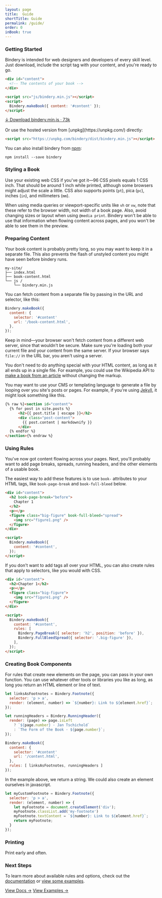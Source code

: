 ```yaml
---
layout: page
title:  Guide
shortTitle: Guide
permalink: /guide/
order: 0
inBook: true
---
```


### Getting Started

Bindery is intended for web designers and developers of every skill level. Just download,
include the script tag with your content, and you're ready to go.

```html
<div id="content">
  <!-- The contents of your book -->
</div>

<script src="js/bindery.min.js"></script>
<script>
  Bindery.makeBook({ content: '#content' });
</script>
```

<div>
  <a href="https://unpkg.com/bindery/dist/bindery.min.js" class="btn" download>
    ↓ Download bindery.min.js · 73k
  </a>
</div>
<br>
Or use the hosted version from [unpkg](https://unpkg.com/) directly:

```html
<script src="https://unpkg.com/bindery/dist/bindery.min.js"></script>
```

You can also install bindery from [npm](https://www.npmjs.com/package/bindery):

```
npm install --save bindery
```

### Styling a Book

Use your existing web CSS if you've got it—96 CSS pixels equals 1 CSS inch. That should be around 1 inch while printed, although some browsers might adjust the scale a little. CSS also supports points (`pt`), pica (`pc`), inches (`in`), and millimeters (`mm`).

When using media queries or viewport-specific units like `vh` or `vw`, note that
these refer to the browser width, not width of a book page. Also, avoid
changing sizes or layout when using `@media print`. Bindery won't be able
to use that information when flowing content across pages, and you won't be able to see them in the preview.

### Preparing Content

Your book content is probably pretty long, so you may want to keep it in a separate
file. This also prevents the flash of unstyled content
you might have seen before bindery runs.

```
my-site/
├── index.html
├── book-content.html
└── js /
    └── bindery.min.js
```

You can fetch content from a separate file by passing in the URL and selector, like this:

```js
Bindery.makeBook({
  content: {
    selector: '#content'
    url: '/book-content.html',
  },
});
```

Keep in mind—your browser won't fetch content from a different web server, since that wouldn't be secure. Make sure you're loading both your current file and your content from the same server. If your browser says `file://` in the URL bar, you aren't using a server.

You don't need to do anything special with your HTML content, as long
as it all ends up in a single file. For example, you could use the Wikipedia
API to [make a book from an article](/bindery/examples/6_wikipedia/) without changing the markup.

You may want to use your CMS or templating language
to generate a file by looping over you site's posts or pages.
For example, if you're using [Jekyll](https://jekyllrb.com/),
it might look something like this.

```html
{% raw %}<section id="content">
  {% for post in site.posts %}
      <h2>{{ post.title | escape }}</h2>
      <div class="post-content">
        {{ post.content | markdownify }}
      </div>
  {% endfor %}
</section>{% endraw %}
```


### Using Rules

You've now got content flowing across your pages. Next, you'll probably want
to add page breaks, spreads, running headers, and the other elements of a usable book.

The easiest way to add these features is to use `book-` attributes
to your HTML tags, like `book-page-break` and `book-full-bleed` below.

```html
<div id="content">
  <h2 book-page-break="before">
    Chapter 1
  </h2>
  <p></p>
  <figure class="big-figure" book-full-bleed="spread">
    <img src="figure1.png" />
  </figure>
</div>

<script>
  Bindery.makeBook({
    content: '#content',
  });
</script>
```

If you don't want to add tags all over your HTML, you can also create rules
that apply to selectors, like you would with CSS.

```html
<div id="content">
  <h2>Chapter 1</h2>
  <p></p>
  <figure class="big-figure">
    <img src="figure1.png" />
  </figure>
</div>

<script>
  Bindery.makeBook({
    content: '#content',
    rules: [
      Bindery.PageBreak({ selector: 'h2', position: 'before' }),
      Bindery.FullBleedSpread({ selector: '.big-figure' }),
    ],
  });
</script>
```

### Creating Book Components

For rules that create new elements on the page, you can
pass in your own function. You can use whatever other tools or
libraries you like as long, as long you return
an HTML element or line of text.


```js
let linksAsFootnotes = Bindery.Footnote({
  selector: 'p > a',
  render: (element, number) => `${number}: Link to ${element.href}`;
});

let runningHeaders = Bindery.RunningHeader({
  render: (page) => page.isLeft
    ? `${page.number} · Jan Tschichold`
    : `The Form of the Book · ${page.number}`;
});

Bindery.makeBook({
  content: {
    selector: '#content'
    url: '/content.html',
  },
  rules: [ linksAsFootnotes, runningHeaders ]
});
```

In the example above, we return a string. We could also create an
element ourselves in javascript.

```js
let myCustomFootnote = Bindery.Footnote({
  selector: 'p > a',
  render: (element, number) => {
    let myFootnote = document.createElement('div');
    myFootnote.classList.add('my-footnote')
    myFootnote.textContent = `${number}: Link to ${element.href}`;
    return myFootnote;
  }
});
```


### Printing

Print early and often.


### Next Steps

To learn more about available rules and options, check out the [documentation](/bindery/docs)
or [view some examples](/bindery/examples).

<div class="home-btns">
  <a class="btn" href="/bindery/docs" class="btn">View Docs →</a>
  <a class="btn" href="/bindery/examples" class="btn">View Examples →</a>
</div>

